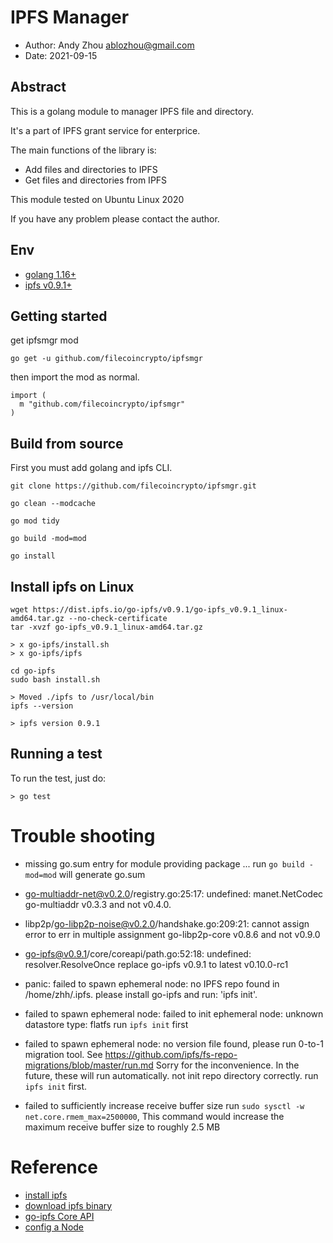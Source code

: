 # IPFS Manager 
- Author: Andy Zhou <ablozhou@gmail.com>
- Date: 2021-09-15

## Abstract
This is a golang module to manager IPFS file and directory.

It's a part of IPFS grant service for enterprice.

The main functions of the library is:
- Add files and directories to IPFS
- Get files and directories from IPFS

This module tested on Ubuntu Linux 2020

If you have any problem please contact the author.

## Env
- [golang 1.16+](https://golang.org/doc/install)
- [ipfs v0.9.1+](https://dist.ipfs.io/#go-ipfs)

## Getting started

get ipfsmgr mod

```
go get -u github.com/filecoincrypto/ipfsmgr
```

then import the mod  as normal.
```
import (
  m "github.com/filecoincrypto/ipfsmgr"
)
```

## Build from source
First you must add golang and ipfs CLI.

```
git clone https://github.com/filecoincrypto/ipfsmgr.git

go clean --modcache

go mod tidy

go build -mod=mod

go install
```

## Install ipfs on Linux
```
wget https://dist.ipfs.io/go-ipfs/v0.9.1/go-ipfs_v0.9.1_linux-amd64.tar.gz --no-check-certificate
tar -xvzf go-ipfs_v0.9.1_linux-amd64.tar.gz

> x go-ipfs/install.sh
> x go-ipfs/ipfs

cd go-ipfs
sudo bash install.sh

> Moved ./ipfs to /usr/local/bin
ipfs --version

> ipfs version 0.9.1
```

## Running a test

To run the test, just do:

```
> go test
```

# Trouble shooting
- missing go.sum entry for module providing package ...
  run `go build -mod=mod` will generate go.sum
- go-multiaddr-net@v0.2.0/registry.go:25:17: undefined: manet.NetCodec
  go-multiaddr v0.3.3 and not v0.4.0.
- libp2p/go-libp2p-noise@v0.2.0/handshake.go:209:21: cannot assign error to err in multiple assignment
  go-libp2p-core v0.8.6 and not v0.9.0
- go-ipfs@v0.9.1/core/coreapi/path.go:52:18: undefined: resolver.ResolveOnce 
  replace go-ipfs v0.9.1 to latest v0.10.0-rc1
- panic: failed to spawn ephemeral node: no IPFS repo found in /home/zhh/.ipfs.
  please install go-ipfs and run: 'ipfs init'. 

- failed to spawn ephemeral node: failed to init ephemeral node: unknown datastore type: flatfs
  run `ipfs init` first
- failed to spawn ephemeral node: no version file found, please run 0-to-1 migration tool.
See https://github.com/ipfs/fs-repo-migrations/blob/master/run.md
Sorry for the inconvenience. In the future, these will run automatically.
  not init repo directory correctly. run `ipfs init` first.

- failed to sufficiently increase receive buffer size
  run `sudo sysctl -w net.core.rmem_max=2500000`,
  This command would increase the maximum receive buffer size to roughly 2.5 MB

# Reference
- [install ipfs](https://docs.ipfs.io/install/)
- [download ipfs binary](https://dist.ipfs.io/#go-ipfs)
- [go-ipfs Core API](https://godoc.org/github.com/ipfs/interface-go-ipfs-core)
- [config a Node](https://docs.ipfs.io/how-to/configure-node/)